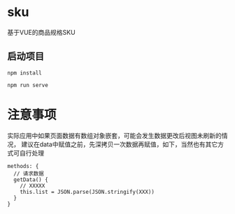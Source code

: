 # sku
基于VUE的商品规格SKU


## 启动项目
```
npm install
```

```
npm run serve
```

# 注意事项
实际应用中如果页面数据有数组对象嵌套，可能会发生数据更改后视图未刷新的情况，
建议在data中赋值之前，先深拷贝一次数据再赋值，如下，当然也有其它方式可自行处理
```
methods: {
  // 请求数据
  getData() {
    // XXXXX
    this.list = JSON.parse(JSON.stringify(XXX))
  }
}
```
